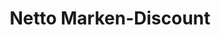 ---
title: "Netto Marken-Discount"
url: /wittlich/netto-marken-discount-roemerstrasse/
shop: Supermarkt
---